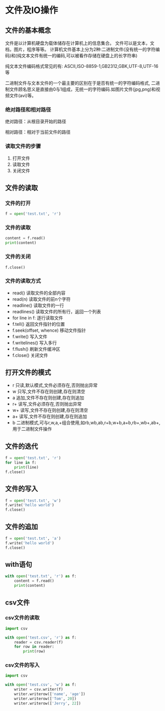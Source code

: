 # 文件及IO操作

## 文件的基本概念
文件是以计算机硬盘为载体储存在计算机上的信息集合。 
文件可以是文本，文档，图片，程序等等。 
计算机文件基本上分为2种:二进制文件(没有统一的字符编码)和(纯文本文件有统一的编码,可以被看作存储在硬盘上的长字符串)

纯文本文件编码格式常见的有:
ASCII,ISO-8859-1,GB2312,GBK,UTF-8,UTF-16等

二进制文件与文本文件的一个最主要的区别在于是否有统一的字符编码格式,
二进制文件顾名思义是直接由0与1组成，无统一的字符编码.如图片文件(jpg,png)和视频文件(avi)等。 

### 绝对路径和相对路径
绝对路径：从根目录开始的路径

相对路径：相对于当前文件的路径

### 读取文件的步骤

1. 打开文件
2. 读取文件
3. 关闭文件

## 文件的读取

### 文件的打开
    
```python
f = open('test.txt', 'r')
```

### 文件的读取

```python
content = f.read()
print(content)
```

### 文件的关闭

```python
f.close()
```

### 文件的读取方式

- read() 读取文件的全部内容
- read(n) 读取文件的前n个字符
- readline() 读取文件的一行
- readlines() 读取文件的所有行，返回一个列表
- for line in f: 逐行读取文件
- f.tell() 返回文件指针的位置
- f.seek(offset, whence) 移动文件指针
- f.write() 写入文件
- f.writelines() 写入多行
- f.flush() 刷新文件缓冲区
- f.close() 关闭文件

## 打开文件的模式

- r 只读,默认模式,文件必须存在,否则抛出异常
- w 只写,文件不存在则创建,存在则清空
- a 追加,文件不存在则创建,存在则追加
- r+ 读写,文件必须存在,否则抛出异常
- w+ 读写,文件不存在则创建,存在则清空
- a+ 读写,文件不存在则创建,存在则追加
- b 二进制模式,可与r,w,a,+组合使用,如rb,wb,ab,r+b,w+b,a+b,rb+,wb+,ab+,用于二进制文件操作

## 文件的迭代

```python
f = open('test.txt', 'r')
for line in f:
    print(line)
f.close()
```

## 文件的写入

```python
f = open('test.txt', 'w')
f.write('hello world')
f.close()
```

## 文件的追加

```python
f = open('test.txt', 'a')
f.write('hello world')
f.close()
```

## with语句

```python
with open('test.txt', 'r') as f:
    content = f.read()
    print(content)
```
## csv文件

### csv文件的读取

```python
import csv

with open('test.csv', 'r') as f:
    reader = csv.reader(f)
    for row in reader:
        print(row)
```

### csv文件的写入

```python
import csv

with open('test.csv', 'w') as f:
    writer = csv.writer(f)
    writer.writerow(['name', 'age'])
    writer.writerow(['Tom', 20])
    writer.writerow(['Jerry', 22])
```